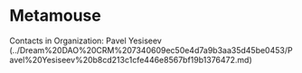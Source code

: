# Metamouse

Contacts in Organization: Pavel Yesiseev  (../Dream%20DAO%20CRM%207340609ec50e4d7a9b3aa35d45be0453/Pavel%20Yesiseev%20b8cd213c1cfe446e8567bf19b1376472.md)